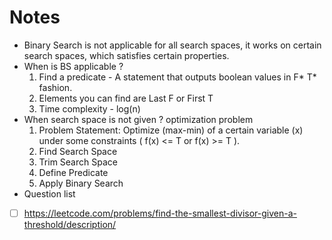 # Notes
- Binary Search is not applicable for all search spaces, it works on certain search spaces, which satisfies certain properties.
- When is BS applicable ? 
   1. Find a predicate - A statement that outputs boolean values in F* T* fashion.
   2. Elements you can find are Last F or First T 
   3. Time complexity - log(n) 
- When search space is not given ? optimization problem
   1. Problem Statement: Optimize (max-min) of a certain variable (x) under some constraints ( f(x) <= T or f(x) >= T ).
   2. Find Search Space
   3. Trim Search Space
   4. Define Predicate
   5. Apply Binary Search
- Question list
- [ ] https://leetcode.com/problems/find-the-smallest-divisor-given-a-threshold/description/

